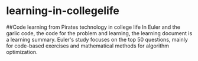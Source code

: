 # learning-in-collegelife
##Code learning from Pirates technology in college life
In Euler and the garlic code, the code for the problem and learning, the learning document is a learning summary.
Euler's study focuses on the top 50 questions, mainly for code-based exercises and mathematical methods for algorithm optimization.
